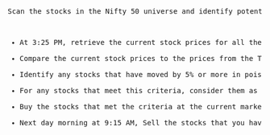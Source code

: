 
<pre>
Scan the stocks in the Nifty 50 universe and identify potential buying opportunities, the following steps can be taken:

<ul>
<li>At 3:25 PM, retrieve the current stock prices for all the companies listed in the Nifty 50 index.</li>
<li>Compare the current stock prices to the prices from the Today's open.</li>
<li>Identify any stocks that have moved by 5% or more in poisitve direction.</li>
<li>For any stocks that meet this criteria, consider them as potential buying opportunities.</li>
<li>Buy the stocks that met the criteria at the current market price.</li>
<li>Next day morning at 9:15 AM, Sell the stocks that you have bought the previous day.</li>
<ul>

</pre>
